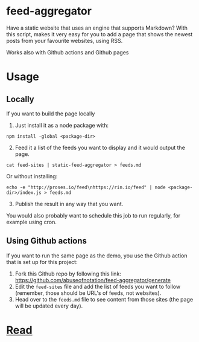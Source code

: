 # feed-aggregator

Have a static website that uses an engine that supports Markdown? With this script, makes it very easy for you to add a page that shows the newest posts from your favourite websites, using RSS.

Works also with  Github actions and Github pages

# Usage


## Locally

If you want to build the page locally 

1. Just install it as a node package with:

```
npm install -global <package-dir>
```

2. Feed it a list of the feeds you want to display and it would output the page.

```
cat feed-sites | static-feed-aggregator > feeds.md
```
Or without installing:
```
echo -e "http://proses.io/feed\nhttps://rin.io/feed" | node <package-dir>/index.js > feeds.md
```
3. Publish the result in any way that you want.

You would also probably want to schedule this job to run regularly, for example using cron. 

## Using Github actions

If you want to run the same page as the demo, you use the Github action that is set up for this project:
1. Fork this Github repo by following this link: https://github.com/abuseofnotation/feed-aggregator/generate 
2. Edit the `feed-sites` file and add the list of feeds you want to follow (remember, those should be URL's of feeds, not websites).
3. Head over to the `feeds.md` file to see content from those sites (the page will be updated every day).

# [Read](/feeds.md)
